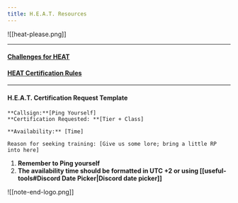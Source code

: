 ```yaml
---
title: H.E.A.T. Resources
---
```



![[heat-please.png]]
***
#### [Challenges for HEAT](https://docs.google.com/document/d/1FIyTpIZ49e4ZGgD6UBXn7HkznYmeLeSsAzK2EywGeow/edit#heading=h.aae8xtng0nb2)

#### [HEAT Certification Rules](https://docs.google.com/document/d/1_QIrqXWPbaftLJhrRuXSrLEWRSUbcX41Nd8e1ZI4-Yk/edit?usp=sharing)

***

#### H.E.A.T. Certification Request Template

```
**Callsign:**[Ping Yourself]
**Certification Requested: **[Tier + Class]

**Availability:** [Time]

Reason for seeking training: [Give us some lore; bring a little RP into here]
```

1. **Remember to Ping yourself**
2. **The availability time should be formatted in UTC +2 or using [[useful-tools#Discord Date Picker|Discord date picker]]**



![[note-end-logo.png]]